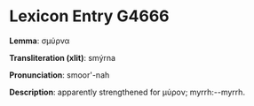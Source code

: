 # Lexicon Entry G4666

**Lemma**: σμύρνα

**Transliteration (xlit)**: smýrna

**Pronunciation**: smoor'-nah

**Description**:
apparently strengthened for μύρον; myrrh:--myrrh.
